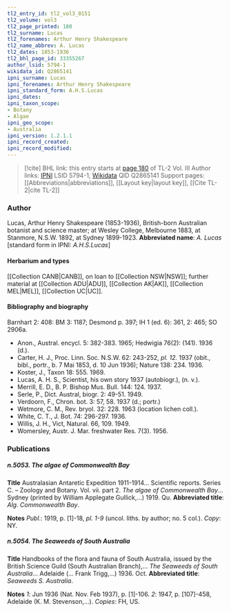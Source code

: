 ```yaml
---
tl2_entry_id: tl2_vol3_0151
tl2_volume: vol3
tl2_page_printed: 180
tl2_surname: Lucas
tl2_forenames: Arthur Henry Shakespeare
tl2_name_abbrev: A. Lucas
tl2_dates: 1853-1936
tl2_bhl_page_id: 33355267
author_lsid: 5794-1
wikidata_id: Q2865141
ipni_surname: Lucas
ipni_forenames: Arthur Henry Shakespeare
ipni_standard_form: A.H.S.Lucas
ipni_dates: 
ipni_taxon_scope: 
- Botany
- Algae
ipni_geo_scope: 
- Australia
ipni_version: 1.2.1.1
ipni_record_created: 
ipni_record_modified:
---
```


> [!cite] BHL link: this entry starts at [page 180](https://www.biodiversitylibrary.org/page/33355267) of TL-2 Vol. III
> Author links: [IPNI](https://www.ipni.org/a/5794-1) LSID 5794-1, [Wikidata](https://www.wikidata.org/wiki/Q2865141) QID Q2865141
> Support pages: [[Abbreviations|abbreviations]], [[Layout key|layout key]], [[Cite TL-2|cite TL-2]]

### Author

Lucas, Arthur Henry Shakespeare (1853-1936), British-born Australian botanist and science master; at Wesley College, Melbourne 1883, at Stanmore, N.S.W. 1892, at Sydney 1899-1923. 
**Abbreviated name**: *A. Lucas* \[standard form in IPNI: *A.H.S.Lucas*\]

#### Herbarium and types

[[Collection CANB|CANB]], on loan to [[Collection NSW|NSW]]; further material at [[Collection ADU|ADU]], [[Collection AK|AK]], [[Collection MEL|MEL]], [[Collection UC|UC]].

#### Bibliography and biography

Barnhart 2: 408: BM 3: 1187; Desmond p. 397; IH 1 (ed. 6): 361, 2: 465; SO 2906a.
- Anon., Austral. encycl. 5: 382-383. 1965; Hedwigia 76(2): (141). 1936 (d.).
- Carter, H. J., Proc. Linn. Soc. N.S.W. 62: 243-252, *pl. 12.* 1937 (obit., bibl., portr., b. 7 Mai 1853, d. 10 Jun 1936); Nature 138: 234. 1936.
- Koster, J., Taxon 18: 555. 1969.
- Lucas, A. H. S., Scientist, his own story 1937 (autobiogr.), (n. v.).
- Merrill, E. D., B. P. Bishop Mus. Bull. 144: 124. 1937.
- Serle, P., Dict. Austral, biogr. 2: 49-51. 1949.
- Verdoorn, F., Chron. bot. 3: 57, 58. 1937 (d.; portr.)
- Wetmore, C. M., Rev. bryol. 32: 228. 1963 (location lichen coll.).
- White, C. T., J. Bot. 74: 296-297. 1936.
- Willis, J. H., Vict, Natural. 66, 109. 1949.
- Womersley, Austr. J. Mar. freshwater Res. 7(3). 1956.

### Publications

##### n.5053. The algae of Commonwealth Bay

**Title**
Australasian Antaretic Expedition 1911-1914... Scientific reports. Series C. – Zoology and Botany. Vol. vii. part 2. *The algae of Commonwealth Bay*... Sydney (printed by William Applegate Gullick,...) 1919. Qu.
**Abbreviated title**: *Alg. Commonwealth Bay*.

**Notes**
*Publ*.: 1919, p. \[1\]-18, *pl. 1-9* (uncol. liths. by author; no. 5 col.). *Copy*: NY.

##### n.5054. The Seaweeds of South Australia

**Title**
Handbooks of the flora and fauna of South Australia, issued by the British Science Guild (South Australian Branch),... *The Seaweeds of South Australia*... Adelaide (... Frank Trigg,...) 1936. Oct.
**Abbreviated title**: *Seaweeds S. Australia*.

**Notes**
*1*: Jun 1936 (Nat. Nov. Feb 1937), p. \[1\]-106.
*2*: 1947, p. \[107\]-458, Adelaide (K. M. Stevenson,...).
*Copies*: FH, US.

